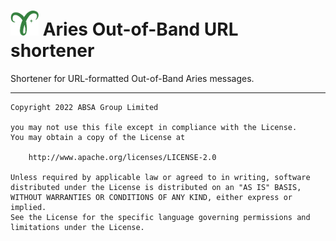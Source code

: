 # <img alt="Hyperledger Aries logo" src="docs/aries-logo.png" width="45px" /> Aries Out-of-Band URL shortener
Shortener for URL-formatted Out-of-Band Aries messages.

---
    Copyright 2022 ABSA Group Limited
    
    you may not use this file except in compliance with the License.
    You may obtain a copy of the License at
    
        http://www.apache.org/licenses/LICENSE-2.0
    
    Unless required by applicable law or agreed to in writing, software
    distributed under the License is distributed on an "AS IS" BASIS,
    WITHOUT WARRANTIES OR CONDITIONS OF ANY KIND, either express or implied.
    See the License for the specific language governing permissions and
    limitations under the License.
